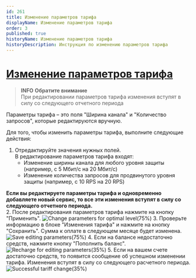 ```yaml
---
id: 261
title: Изменение параметров тарифа
displayName: Изменение параметров тарифа
order: 3
published: true
historyName: Изменение параметров тарифа
historyDescription: Инструкция по изменению параметров тарифа
---
```


# [Изменение параметров тарифа](editing-parameters-for-tariff)

> **INFO**
> **Обратите внимание**  
> При редактировании параметров тарифа изменения вступят в силу со следующего отчетного периода

Параметры тарифа – это поля "Ширина канала" и "Количество запросов", которые редактируются вручную.

Для того, чтобы изменить параметры тарифа, выполните следующие действия:
1. Отредактируйте значения нужных полей.</br>
В редактирование параметров тарифа входят:
   - Изменение ширины канала для любого уровня защиты (например, с 5 Мбит/с на 20 Мбит/с)
   - Изменение количества запросов для продвинутого уровня защиты (например, с 10 RPS на 20 RPS)   

**Если вы редактируете параметры тарифа и одновременно добавляете новый сервис, то все эти изменения вступят в силу со следующего отчетного периода.**</br>
2. После редактирования параметров тарифа нажмите на кнопку "Применить".
![Change parameters for optimal level(75%)](https://img.solarspace.pro/docs/change-parameters-for-optimal.jpg "Изменение параметров для оптимального уровня")
3. Проверьте информацию в блоке "Изменения тарифа" и нажмите на кнопку "Сохранить". Сумма к оплате в следующем месяце будет изменена. 
![Save editing parameters(75%)](https://img.solarspace.pro/docs/save-editing-parameters.jpg "Сохранение редактирования параметров")
4. Если на балансе недостаточно средств, нажмите кнопку "Пополнить баланс".
![Recharge for editing parameters(35%)](https://img.solarspace.pro/docs/recharge-for-editing-parameters.jpg "Пополнение баланса при изменении параметров тарифа")
5. Если на вашем счете достаточно средств, то появится сообщение об успешном изменении тарифа. Изменения вступят в силу со следующего расчетного периода.
![Successful tariff change(35%)](https://img.solarspace.pro/docs/successful-tariff-change.jpg "Успешное изменение тарифа")